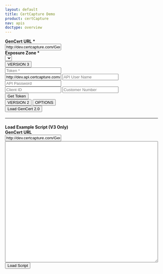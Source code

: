 ```yaml
---
layout: default
title: CertCapture Demo
product: certCapture
nav: apis
doctype: overview
---
```

<div id="gencert_test">
    <div class="p5">
        <div>
            <label><strong>GenCert URL *</strong></label>
        </div>
        <input id="gencert_url" value="http://dev.certcapture.com/Gencert2/js" placeholder="https://beta.certcapture.com/Gencert2/js" type="text">
    </div> 
    <div class="p5">
        <div>
            <label><strong>Exposure Zone *</strong></label>
        </div>
        <select id="set_zone">
        </select>
</div>
<!-- Accordian section -->
<div>
    <button class="accordion" id="default_panel">VERSION 3</button>
    <div class="panel" style="display:block;">
        <div >
        <input id="token" placeholder="Token *" type="text">
        </div>
        <div>
            <input id="api_url" class="tm10" placeholder="API URL" placeholder="https://beta-api.certcapture.com/v2/auth/get-token" value="http://dev.api.certcapture.com/v2/auth/get-token" type="text">
            <input id="api_user" class="tm10" placeholder="API User Name" type="text">
            <input id="api_password" class="tm10" placeholder="API Password" type="password">
        </div>
        <div>
            <input id="token_client_id" class="tm10" placeholder="Client ID" type="text">
            <input id="token_customer_number" class="tm10" placeholder="Customer Number" type="text">
        </div>
        <button class="tm10 mb20 inverted_button" onclick="get_token()">Get Token</button>
        </div>
    </div>
    <button class="accordion">VERSION 2</button>
    <div class="panel" style="display: none;">
        <input id="client_id" class="tm10" placeholder="Client ID *" type="text">
        <input id="key" class="tm10" placeholder="GenCert Key *" type="text">
        <input id="customer_number" class="tm10 mb20" placeholder="Customer Number *" type="text" class="mb20">
    </div>
    <button class="accordion">OPTIONS</button>
    <div class="panel" style="display: none;">
        <table id="test_options">
            <tr>
                <td><label>Edit Purchaser</label></td><td><input type='checkbox' id="edit_purchaser"></td>
            </tr>
            <tr>
                <td><label>Show Files</label></td><td><input type='checkbox' id="show_files"></td>
            </tr>
            <tr>
                <td><label>Submit To Stack</label></td><td><input type='checkbox' id="submit_to_stack"></td>
            </tr>
            <tr>
                <td><label>Preview</label></td><td><input type='checkbox' id="preview"></td>
            </tr>
            <tr>
                <td><label>Upload Only</label></td><td><input type='checkbox' id="upload_only"></td>
            </tr>
            <tr>
                <td><label>Fill Only</label></td><td><input type='checkbox' id="fill_only"></td>
            </tr>
            <tr>
                <td><label>Customer List</label></td><td><input type='checkbox' id="customer_list"></td>
            </tr>
            <tr>
                <td><label>Append Barcode</label></td><td><input type='checkbox' id="append_barcode"></td>
            </tr>
            <tr>
                <td><label>Upload If Form Unavailable</label></td><td><input type='checkbox' id="upload_form_unavailable"></td>
            </tr>
        </table>
    </div>
    <div>
        <button class='mb20 tm10' class="btn btn-default" id="gencert2_button" onclick="init_api();">Load GenCert 2.0</button>
    </div>
</div>
<hr style="margin: 20px 0px 20px 0px" id="divider">
<div id="script_test" class="p5">
    <div class="mb20">
        <label><strong>Load Example Script (V3 Only)</strong></label>
    </div>
    <div class="mb20">
    <div>
        <label><strong>GenCert URL</strong></label>
    </div>
    <input id="gencert_url_script" value="http://dev.certcapture.com/Gencert2/js" placeholder="https://beta.certcapture.com/Gencert2/js" type="text">
    </div>
    <textarea id="sample_script" style="width: 100%; max-width: 800px; height: 400px"></textarea>
    <div>
        <button class='mb20 tm10' class="btn btn-default" id="gencert2_button" onclick="init_script();">Load Script</button>
    </div>
</div>
<div id="form_parent_container">
    <div id="form_parent" style="display:none"></div>
</div>

